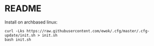 # README

Install on archbased linux:

    curl -Lks https://raw.githubusercontent.com/ewok/.cfg/master/.cfg-update/init.sh > init.sh
    bash init.sh
